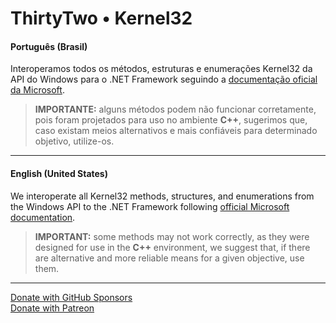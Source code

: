 [github_sponsors]: https://github.com/sponsors/eduardobaginskicosta
[patreon]: https://www.patreon.com/eduardobcosta
[microsoft_docs]: https://learn.microsoft.com/en-us/windows/console/console-reference

# ThirtyTwo • Kernel32

#### **Português (Brasil)**

Interoperamos todos os métodos, estruturas e enumerações Kernel32 da API do Windows para o .NET Framework seguindo a [documentação oficial da Microsoft][microsoft_docs].

> **IMPORTANTE:** alguns métodos podem não funcionar corretamente, pois foram projetados para uso no ambiente **C++**, sugerimos que, caso existam meios alternativos e mais confiáveis ​​para determinado objetivo, utilize-os.

---

#### **English (United States)**

We interoperate all Kernel32 methods, structures, and enumerations from the Windows API to the .NET Framework following [official Microsoft documentation][microsoft_docs].

> **IMPORTANT:** some methods may not work correctly, as they were designed for use in the **C++** environment, we suggest that, if there are alternative and more reliable means for a given objective, use them.

---

[Donate with GitHub Sponsors][github_sponsors]  
[Donate with Patreon][patreon]
